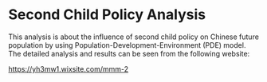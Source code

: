 # Second Child Policy Analysis

This analysis is about the influence of second child policy on Chinese future population by using Population-Development-Environment (PDE) model. The detailed analysis and results can be seen from the following website:

https://yh3mw1.wixsite.com/mmm-2

